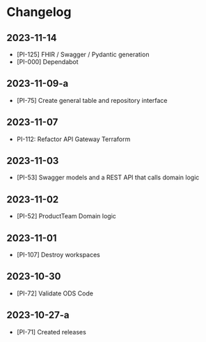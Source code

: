 # Changelog

## 2023-11-14

- [PI-125] FHIR / Swagger / Pydantic generation
- [PI-000] Dependabot

## 2023-11-09-a

- [PI-75] Create general table and repository interface

## 2023-11-07

- PI-112: Refactor API Gateway Terraform

## 2023-11-03

- [PI-53] Swagger models and a REST API that calls domain logic

## 2023-11-02

- [PI-52] ProductTeam Domain logic

## 2023-11-01

- [PI-107] Destroy workspaces

## 2023-10-30

- [PI-72] Validate ODS Code

## 2023-10-27-a

- [PI-71] Created releases

